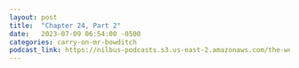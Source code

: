 ```yaml
---
layout: post
title:  "Chapter 24, Part 2"
date:   2023-07-09 06:54:00 -0500
categories: carry-on-mr-bowditch
podcast_link: https://nilbus-podcasts.s3.us-east-2.amazonaws.com/the-well-trained-mind/Carry%20On,%20Mr.%20Bowditch/Chapter%2024,%20Part%202.mp3
---
```


